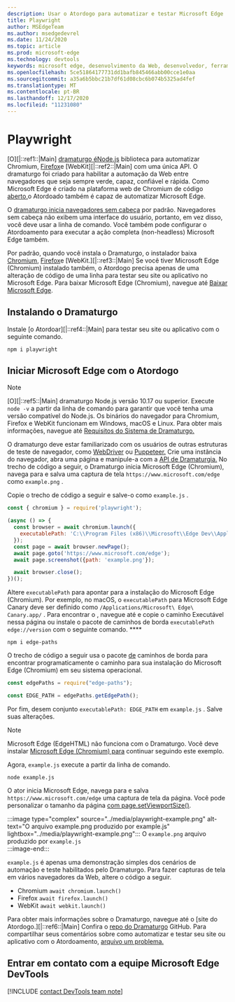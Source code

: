 ```yaml
---
description: Usar o Atordogo para automatizar e testar Microsoft Edge
title: Playwright
author: MSEdgeTeam
ms.author: msedgedevrel
ms.date: 11/24/2020
ms.topic: article
ms.prod: microsoft-edge
ms.technology: devtools
keywords: microsoft edge, desenvolvimento da Web, desenvolvedor, ferramentas, automação, teste, dramaturgo, nó, javascript, npm
ms.openlocfilehash: 5ce51864177731dd1bafb845466abb00cce1e0aa
ms.sourcegitcommit: a35a6b5bbc21b7df61d08cbc6b074b5325ad4fef
ms.translationtype: MT
ms.contentlocale: pt-BR
ms.lasthandoff: 12/17/2020
ms.locfileid: "11231080"
---
```

# Playwright  

[O][|::ref1::|Main] [dramaturgo éNode.js][NodejsMain] biblioteca para automatizar Chromium, [Firefox][FirefoxMain]e [][ChromiumHome] [WebKit][|::ref2::|Main] com uma única API.  O dramaturgo foi criado para habilitar a automação da Web entre navegadores que seja sempre verde, capaz, confiável e rápida.  Como Microsoft Edge é criado na plataforma web de Chromium de código [aberto,][MicrosoftBlogsWindowsExperience20181206]o Atordoado também é capaz de automatizar Microsoft Edge.  

O [dramaturgo inicia navegadores sem cabeça][WikiHeadlessBrowser] por padrão.  Navegadores sem cabeça não exibem uma interface do usuário, portanto, em vez disso, você deve usar a linha de comando.  Você também pode configurar o Atordoamento para executar a ação completa \(non-headless\) Microsoft Edge também.  

Por padrão, quando você instala o Dramaturgo, o instalador baixa [Chromium,][ChromiumHome] [Firefox][FirefoxMain]e [WebKit.][|::ref3::|Main]  Se você tiver Microsoft Edge \(Chromium\) instalado também, o Atordogo precisa apenas de uma alteração de código de uma linha para testar seu site ou aplicativo no Microsoft Edge.  Para baixar Microsoft Edge \(Chromium\), navegue até [Baixar Microsoft Edge][MicrosoftEdgeDownload].  

## Instalando o Dramaturgo  

Instale [o Atordoar][|::ref4::|Main] para testar seu site ou aplicativo com o seguinte comando.  

```shell
npm i playwright
```  

## Iniciar Microsoft Edge com o Atordogo  

> [!NOTE]
> [O][|::ref5::|Main] dramaturgo Node.js versão 10.17 ou superior. Execute `node -v` a partir da linha de comando para garantir que você tenha uma versão compatível do Node.js.  Os binários do navegador para Chromium, Firefox e WebKit funcionam em Windows, macOS e Linux. Para obter mais informações, navegue até [Requisitos do Sistema de Dramaturgo.][PlaywrightSystemRequirements]  

O dramaturgo deve estar familiarizado com os usuários de outras estruturas de teste de navegador, como [WebDriver][WebDriverChromiumMain] ou [Puppeteer.][PuppeteerMain]  Crie uma instância do navegador, abra uma página e manipule-a com a [API de Dramaturgia.][PlaywrightAPIReference]  No trecho de código a seguir, o Dramaturgo inicia Microsoft Edge \(Chromium\), navega para e salva uma captura de tela `https://www.microsoft.com/edge` como `example.png` .  

Copie o trecho de código a seguir e salve-o como `example.js` .  

```javascript
const { chromium } = require('playwright');

(async () => {
  const browser = await chromium.launch({
    executablePath: 'C:\\Program Files (x86)\\Microsoft\\Edge Dev\\Application\\msedge.exe'
  });
  const page = await browser.newPage();
  await page.goto('https://www.microsoft.com/edge');
  await page.screenshot({path: 'example.png'});

  await browser.close();
})();
```  

Altere `executablePath` para apontar para a instalação do Microsoft Edge \(Chromium\).  Por exemplo, no macOS, o `executablePath` para Microsoft Edge Canary deve ser definido como `/Applications/Microsoft\ Edge\ Canary.app/` .  Para encontrar o , navegue até e copie o caminho Executável nessa página ou instale o pacote de caminhos de borda `executablePath` `edge://version` com o seguinte comando. **** [][npmEdgePaths]  

```shell
npm i edge-paths
```  

O trecho de código a seguir usa o pacote [de][npmEdgePaths] caminhos de borda para encontrar programaticamente o caminho para sua instalação do Microsoft Edge \(Chromium\) em seu sistema operacional.  

```javascript
const edgePaths = require("edge-paths");

const EDGE_PATH = edgePaths.getEdgePath();
```  

Por fim, desem conjunto `executablePath: EDGE_PATH` em `example.js` .  Salve suas alterações.  

> [!NOTE]
> Microsoft Edge \(EdgeHTML\) não funciona com o Dramaturgo.  Você deve instalar [Microsoft Edge \(Chromium\) para][MicrosoftEdgeDownload] continuar seguindo este exemplo.  

Agora, `example.js` execute a partir da linha de comando.  

```shell
node example.js
```  

O ator inicia Microsoft Edge, navega para e salva `https://www.microsoft.com/edge` uma captura de tela da página.  Você pode personalizar o tamanho da página [com page.setViewportSize()][PlaywrightAPIPageSetViewport].  

:::image type="complex" source="../media/playwright-example.png" alt-text="O arquivo example.png produzido por example.js" lightbox="../media/playwright-example.png":::
    O `example.png` arquivo produzido por `example.js`  
:::image-end:::  

`example.js` é apenas uma demonstração simples dos cenários de automação e teste habilitados pelo Dramaturgo.  Para fazer capturas de tela em vários navegadores da Web, altere o código a seguir.  

*   Chromium  `await chromium.launch()`  
*   Firefox  `await firefox.launch()`  
*   WebKit  `await webkit.launch()`  

Para obter mais informações sobre o Dramaturgo, navegue até o [site do Atordogo.][|::ref6::|Main]  Confira o [repo do Dramaturgo][PlaywrightRepo] GitHub.  Para compartilhar seus comentários sobre como automatizar e testar seu site ou aplicativo com o Atordoamento, [arquivo um problema.][PlaywrightRepoNewIssue]  

## Entrar em contato com a equipe Microsoft Edge DevTools  

[!INCLUDE [contact DevTools team note](../devtools-guide-chromium/includes/contact-devtools-team-note.md)]  

<!-- links -->  

[WebdriverChromiumMain]: ../webdriver-chromium/index.md "WebDriver (Chromium) | Microsoft Docs"  
[PuppeteerMain]: ../puppeteer/index.md "| Microsoft Docs"  

[MicrosoftBlogsWindowsExperience20181206]: https://blogs.windows.com/windowsexperience/2018/12/06/microsoft-edge-making-the-web-better-through-more-open-source-collaboration "Microsoft Edge: melhorar a Web por meio de mais colaboração de código aberto | Microsoft Experience Blog"  

[MicrosoftEdgeDownload]: https://microsoft.com/edge "Baixar Microsoft Edge"  

[ChromiumHome]: https://www.chromium.org/Home "Chromium | Os Chromium projetos"  

[FirefoxMain]: https://www.mozilla.org/firefox "Mozilla Firefox"  

[NodejsMain]: https://nodejs.org "Node.js"  

[npmEdgePaths]: https://www.npmjs.com/package/edge-paths "edge-paths | npm"  

[PlaywrightMain]: https://playwright.dev "Dramaturgo"  
[PlaywrightAPIReference]: https://playwright.dev#?path=docs/api.md "Referência da API de Dramaturgia"  
[PlaywrightAPIPageSetViewport]: https://playwright.dev#?path=docs%2Fapi.md&q=pagesetviewportsizeviewportsize "page.setViewportSize(viewportSize) | Referência da API de Dramaturgia"    
[PlaywrightSystemRequirements]: https://playwright.dev#?path=docs/intro.md&q=system-requirements "Requisitos do sistema de dramaturgia"  

[PlaywrightRepo]: https://github.com/microsoft/playwright "| GitHub"  
[PlaywrightRepoNewIssue]: https://github.com/microsoft/playwright/issues/new/choose "Novo problema no | GitHub"  

[WebKitMain]: https://webkit.org "WebKit"  

[WikiHeadlessBrowser]: https://en.wikipedia.org/wiki/Headless_browser "Navegador sem | Wikipédia"  
